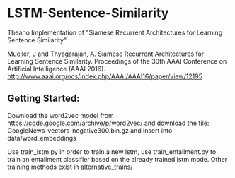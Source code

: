 # LSTM-Sentence-Similarity

Theano Implementation of "Siamese Recurrent Architectures for Learning Sentence Similarity".

Mueller, J and Thyagarajan, A.  Siamese Recurrent Architectures for Learning Sentence Similarity.  Proceedings of the 30th AAAI Conference on Artificial Intelligence (AAAI 2016).
 http://www.aaai.org/ocs/index.php/AAAI/AAAI16/paper/view/12195

## Getting Started:
Download the word2vec model from https://code.google.com/archive/p/word2vec/  and download the file: GoogleNews-vectors-negative300.bin.gz and insert into data/word_embeddings

Use train_lstm.py in order to train a new lstm, use train_entailment.py to train an entailment classifier based on the already trained lstm mode. Other training methods exist in alternative_trains/



